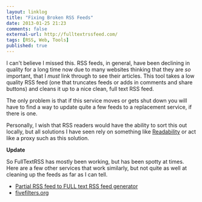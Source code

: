 ```yaml
---
layout: linklog
title: "Fixing Broken RSS Feeds"
date: 2013-01-25 21:23
comments: false
external-url: http://fulltextrssfeed.com/ 
tags: [RSS, Web, Tools]
published: true
---
```


I can't believe I missed this.  RSS feeds, in general, have been declining in quality for a long time now due to many websites thinking that they are *so* important, that I *must* link through to see their articles.  This tool takes a low quality RSS feed (one that truncates feeds or adds in comments and share buttons) and cleans it up to a nice clean, full text RSS feed.  

The only problem is that if this service moves or gets shut down you will have to find a way to update quite a few feeds to a replacement service, if there is one. 

Personally, I wish that RSS readers would have the ability to sort this out locally, but all solutions I have seen rely on something like [Readability](http://readability.com/developers/api) or act like a proxy such as this solution.

**Update**

So FullTextRSS has mostly been working, but has been spotty at times.  Here are a few other services that work similarly, but not quite as well at cleaning up the feeds as far as I can tell.

*   [Partial RSS feed to FULL text RSS feed generator](http://feedenlarger.com/)
*   [fivefilters.org](http://fivefilters.org/content-only/)